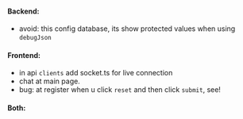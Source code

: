 
#### Backend:
  -  avoid: this config database, its show protected values when using `debugJson` 
  
#### Frontend:
  -  in api `clients` add socket.ts for live connection
  -  chat at main page.
  -  bug: at register when u click `reset` and then click `submit`, see!  

#### Both:

